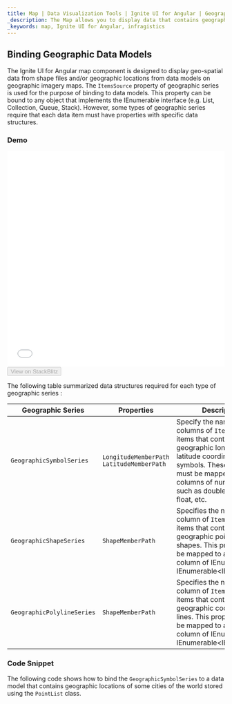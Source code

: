 ```yaml
---
title: Map | Data Visualization Tools | Ignite UI for Angular | Geographic Data Models | Infragistics
_description: The Map allows you to display data that contains geographic locations from view models or geo-spatial data loaded from shape files on geographic imagery maps.View the demo, dependencies, usage and toolbar for more information.
_keywords: map, Ignite UI for Angular, infragistics
---
```


## Binding Geographic Data Models

The Ignite UI for Angular map component is designed to display geo-spatial data from shape files and/or geographic locations from data models on geographic imagery maps. The `ItemsSource` property of geographic series is used for the purpose of binding to data models. This property can be bound to any object that implements the IEnumerable interface (e.g. List, Collection, Queue, Stack). However, some types of geographic series require that each data item must have properties with specific data structures.

### Demo

<div class="sample-container" style="height: 500px">
    <iframe id="geo-map-binding-data-model-iframe" src='{environment:demosBaseUrl}/maps/geo-map-binding-data-model' width="100%" height="100%" seamless frameBorder="0" onload="onSampleIframeContentLoaded(this);"></iframe>
</div>
<div>
    <button data-localize="stackblitz" disabled class="stackblitz-btn"   data-iframe-id="geo-map-binding-data-model-iframe" data-demos-base-url="{environment:demosBaseUrl}">View on StackBlitz
    </button>
</div>

<div class="divider--half"></div>

The following table summarized data structures required for each type of geographic series :

| Geographic Series          | Properties                                 | Description                                                                                                                                                                                                                             |
| -------------------------- | ------------------------------------------ | --------------------------------------------------------------------------------------------------------------------------------------------------------------------------------------------------------------------------------------- |
| `GeographicSymbolSeries`   | `LongitudeMemberPath` `LatitudeMemberPath` | Specify the names of data columns of `ItemsSource` items that contain geographic longitude and latitude coordinates of symbols. These properties must be mapped to data columns of numeric type such as double, integer, or float, etc. |
| `GeographicShapeSeries`    | `ShapeMemberPath`                          | Specifies the name of data column of `ItemsSource` items that contains the geographic points of shapes. This property must be mapped to a data column of IEnumerable<Point> or IEnumerable&lt;IEnumerable<Point>>                       |
| `GeographicPolylineSeries` | `ShapeMemberPath`                          | Specifies the name of data column of `ItemsSource` items that contains the geographic coordinates of lines. This property must be mapped to a data column of IEnumerable<Point> or IEnumerable&lt;IEnumerable<Point>>                   |

### Code Snippet

The following code shows how to bind the `GeographicSymbolSeries` to a data model that contains geographic locations of some cities of the world stored using the `PointList` class.
